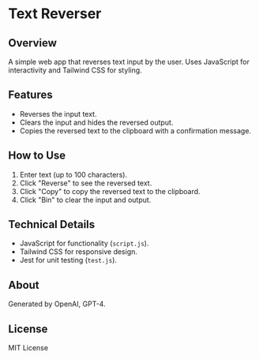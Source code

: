 # Text Reverser

## Overview
A simple web app that reverses text input by the user. Uses JavaScript for interactivity and Tailwind CSS for styling.

## Features
- Reverses the input text.
- Clears the input and hides the reversed output.
- Copies the reversed text to the clipboard with a confirmation message.

## How to Use
1. Enter text (up to 100 characters).
2. Click "Reverse" to see the reversed text.
3. Click "Copy" to copy the reversed text to the clipboard.
4. Click "Bin" to clear the input and output.

## Technical Details
- JavaScript for functionality (`script.js`).
- Tailwind CSS for responsive design.
- Jest for unit testing (`test.js`).

## About
Generated by OpenAI, GPT-4.

## License
MIT License
